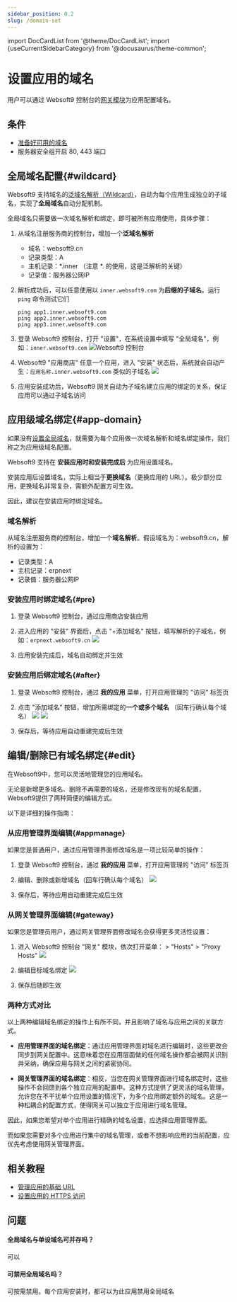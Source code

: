 ```yaml
---
sidebar_position: 0.2
slug: /domain-set
---
```


import DocCardList from '@theme/DocCardList';
import {useCurrentSidebarCategory} from '@docusaurus/theme-common';

# 设置应用的域名

用户可以通过 Websoft9 控制台的[网关模块](./gateway)为应用配置域名。  

## 条件

- [准备好可用的域名](./domain-prepare)
- 服务器安全组开启 80, 443 端口

## 全局域名配置{#wildcard}

Websoft9 支持域名的[泛域名解析（Wildcard）](./domain-prepare#wildcard)，自动为每个应用生成独立的子域名，实现了**全局域名**自动分配机制。  

全局域名只需要做一次域名解析和绑定，即可被所有应用使用，具体步骤：

1. 从域名注册服务商的控制台，增加一个**泛域名解析**

   - 域名：websoft9.cn 
   - 记录类型：A
   - 主机记录：*.inner  （注意 *. 的使用，这是泛解析的关键）
   - 记录值：服务器公网IP

2. 解析成功后，可以任意使用以 `inner.websoft9.com` 为**后缀的子域名**。运行 `ping` 命令测试它们
   ```
   ping app1.inner.websoft9.com
   ping app2.inner.websoft9.com
   ping app3.inner.websoft9.com
   ```

3. 登录 Websoft9 控制台，打开 "设置"，在系统设置中填写 "全局域名"，例如：`inner.websoft9.com`
   ![Websoft9 控制台](./assets/websoft9-settings-globaldomain.png)

4. Websoft9 "应用商店" 任意一个应用，进入 "安装" 状态后，系统就会自动产生：`应用名称.inner.websoft9.com` 类似的子域名
   ![](./assets/websoft9-setdomain-app.png)

5. 应用安装成功后，Websoft9 网关自动为子域名建立应用的绑定的关系，保证应用可以通过子域名访问

## 应用级域名绑定{#app-domain}

如果没有[设置全局域名](#wildcard)，就需要为每个应用做一次域名解析和域名绑定操作，我们称之为应用级域名配置。   

Websoft9 支持在 **安装应用时和安装完成后** 为应用设置域名。  

安装应用后设置域名，实际上相当于**更换域名**（更换应用的 URL）。极少部分应用，更换域名非常复杂，需额外配置方可生效。   

因此，建议在安装应用时绑定域名。  

### 域名解析

从域名注册服务商的控制台，增加一个**域名解析**。假设域名为：websoft9.cn，解析的设置为：  

   - 记录类型：A
   - 主机记录：erpnext
   - 记录值：服务器公网IP

### 安装应用时绑定域名{#pre}

1. 登录 Websoft9 控制台，通过应用商店安装应用

2. 进入应用的 "安装" 界面后，点击 "+添加域名" 按钮，填写解析的子域名，例如：`erpnext.websoft9.cn`
   ![](./assets/websoft9-setdomain-adddomain.png)

3. 应用安装完成后，域名自动绑定并生效

### 安装应用后绑定域名{#after}

1. 登录 Websoft9 控制台，通过 **我的应用** 菜单，打开应用管理的 "访问" 标签页

2. 点击 "添加域名" 按钮，增加所需绑定的**一个或多个域名** （回车行确认每个域名）
   ![](./assets/adddomain-access-websoft9.png)
   ![](./assets/websoft9-app-addmore-domain.png)

3. 保存后，等待应用自动重建完成后生效

## 编辑/删除已有域名绑定{#edit}

在Websoft9中，您可以灵活地管理您的应用域名。   

无论是新增更多域名、删除不再需要的域名，还是修改现有的域名配置，Websoft9提供了两种简便的编辑方式。     

以下是详细的操作指南：  

### 从应用管理界面编辑{#appmanage}

如果您是普通用户，通过应用管理界面修改域名是一项比较简单的操作：

1. 登录 Websoft9 控制台，通过 **我的应用** 菜单，打开应用管理的 "访问" 标签页

2. 编辑、删除或新增域名（回车行确认每个域名）
   ![](./assets/websoft9-app-addmore-domain.png)

3. 保存后，等待应用自动重建完成后生效

### 从网关管理界面编辑{#gateway}

如果您是管理员用户，通过网关管理界面修改域名会获得更多灵活性设置：

1. 进入 Websoft9 控制台 "网关" 模块，依次打开菜单： > "Hosts" > "Proxy Hosts"
   ![](./assets/websoft9-gateway-proxylists.png)

2. 编辑目标域名绑定
   ![](./assets/websoft9-gateway-editproxy.png)

3. 保存后随即生效

### 两种方式对比

以上两种编辑域名绑定的操作上有所不同，并且影响了域名与应用之间的关联方式。

- **应用管理界面的域名绑定**：通过应用管理界面对域名进行编辑时，这些更改会同步到网关配置中。这意味着您在应用层面做的任何域名操作都会被网关识别并采纳，确保应用与网关之间的紧密协同。

- **网关管理界面的域名绑定**：相反，当您在网关管理界面进行域名绑定时，这些操作不会回馈到各个独立应用的配置中。这种方式提供了更灵活的域名管理，允许您在不干扰单个应用设置的情况下，为多个应用绑定额外的域名。这是一种松耦合的配置方式，使得网关可以独立于应用进行域名管理。

因此，如果您希望对单个应用进行精确的域名设置，应选择应用管理界面。   

而如果您需要对多个应用进行集中的域名管理，或者不想影响应用的当前配置，应优先考虑使用网关管理界面。  

## 相关教程

- [管理应用的基础 URL](./url)
- [设置应用的 HTTPS 访问](./domain-https)

## 问题

#### 全局域名与单设域名可并存吗？

可以

#### 可禁用全局域名吗？

可按需禁用。每个应用安装时，都可以为此应用禁用全局域名